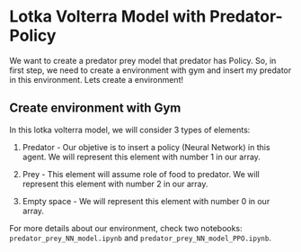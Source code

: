 # Lotka Volterra Model with Predator-Policy

We want to create a predator prey model that predator has Policy. So, in first step, we need to create a environment with gym and insert my predator in this environment. Lets create a environment!

## Create environment with Gym 

In this lotka volterra model, we will consider 3 types of elements:

1) Predator - Our objetive is to insert a policy (Neural Network) in this agent. We will represent this element with number 1 in our array. 

2) Prey - This element will assume role of food to predator. We will represent this element with number 2 in our array.

3) Empty space - We will represent this element with number 0 in our array.

For more details about our environment, check two notebooks: `predator_prey_NN_model.ipynb` and `predator_prey_NN_model_PPO.ipynb`.

